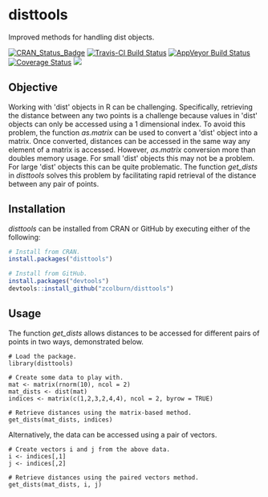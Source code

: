 # disttools
Improved methods for handling dist objects.


[![CRAN_Status_Badge](http://www.r-pkg.org/badges/version/disttools)](https://cran.r-project.org/package=disttools)
[![Travis-CI Build Status](https://travis-ci.org/mamc-dci/disttools.svg?branch=master)](https://travis-ci.org/mamc-dci/disttools)
[![AppVeyor Build Status](https://ci.appveyor.com/api/projects/status/github/mamc-dci/disttools?branch=master&svg=true)](https://ci.appveyor.com/project/mamc-dci/disttools)
[![Coverage Status](https://img.shields.io/codecov/c/github/mamc-dci/disttools/master.svg)](https://codecov.io/github/mamc-dci/disttools?branch=master)
[![](https://cranlogs.r-pkg.org/badges/disttools)](https://cran.r-project.org/package=disttools)


## Objective
Working with 'dist' objects in R can be challenging. Specifically, retrieving the distance between any two points is a challenge because values in 'dist' objects can only be accessed using a 1 dimensional index. To avoid this problem, the function *as.matrix* can be used to convert a 'dist' object into a matrix. Once converted, distances can be accessed in the same way any element of a matrix is accessed. However, *as.matrix* conversion more than doubles memory usage. For small 'dist' objects this may not be a problem. For large 'dist' objects this can be quite problematic. The function *get_dists* in *disttools* solves this problem by facilitating rapid retrieval of the distance between any pair of points.


## Installation
*disttools* can be installed from CRAN or GitHub by executing either of the following:
```r
# Install from CRAN.
install.packages("disttools")

# Install from GitHub.
install.packages("devtools")
devtools::install_github("zcolburn/disttools")
```


## Usage
The function *get_dists* allows distances to be accessed for different pairs of points in two ways, demonstrated below.
```{r}
# Load the package.
library(disttools)

# Create some data to play with.
mat <- matrix(rnorm(10), ncol = 2)
mat_dists <- dist(mat)
indices <- matrix(c(1,2,3,2,4,4), ncol = 2, byrow = TRUE)

# Retrieve distances using the matrix-based method.
get_dists(mat_dists, indices)
```


Alternatively, the data can be accessed using a pair of vectors.
```{r}
# Create vectors i and j from the above data.
i <- indices[,1]
j <- indices[,2]

# Retrieve distances using the paired vectors method.
get_dists(mat_dists, i, j)
```